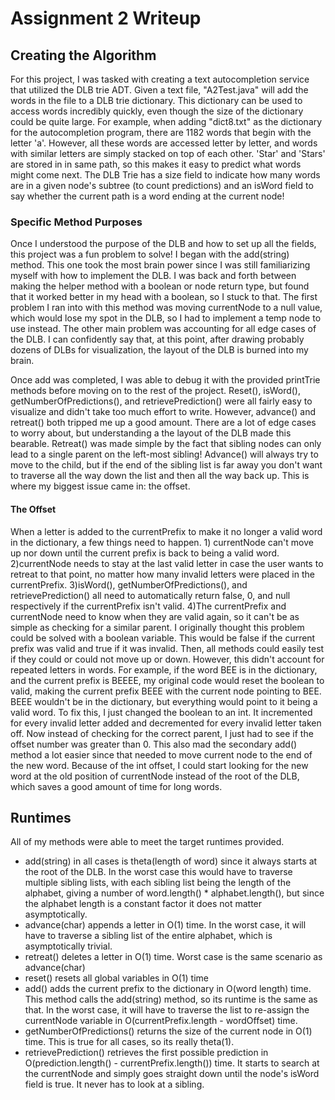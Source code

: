 # Assignment 2 Writeup

## Creating the Algorithm
For this project, I was tasked with creating a text autocompletion service that utilized the DLB trie ADT. Given a text file, "A2Test.java" will add the words in the file to a DLB trie dictionary. This dictionary can be used to access words incredibly quickly, even though the size of the dictionary could be quite large. For example, when adding "dict8.txt" as the dictionary for the autocompletion program, there are 1182 words that begin with the letter 'a'. However, all these words are accessed letter by letter, and words with similar letters are simply stacked on top of each other. 'Star' and 'Stars' are stored in in same path, so this makes it easy to predict what words might come next. The DLB Trie has a size field to indicate how many words are in a given node's subtree (to count predictions) and an isWord field to say whether the current path is a word ending at the current node!

### Specific Method Purposes
Once I understood the purpose of the DLB and how to set up all the fields, this project was a fun problem to solve! I began with the add(string) method. This one took the most brain power since I was still familiarizing myself with how to implement the DLB. I was back and forth between making the helper method with a boolean or node return type, but found that it worked better in my head with a boolean, so I stuck to that. The first problem I ran into with this method was moving currentNode to a null value, which would lose my spot in the DLB, so I had to implement a temp node to use instead. The other main problem was accounting for all edge cases of the DLB. I can confidently say that, at this point, after drawing probably dozens of DLBs for visualization, the layout of the DLB is burned into my brain.

Once add was completed, I was able to debug it with the provided printTrie methods before moving on to the rest of the project. Reset(), isWord(), getNumberOfPredictions(), and retrievePrediction() were all fairly easy to visualize and didn't take too much effort to write. However, advance() and retreat() both tripped me up a good amount. There are a lot of edge cases to worry about, but understanding a the layout of the DLB made this bearable. Retreat() was made simple by the fact that sibling nodes can only lead to a single parent on the left-most sibling! Advance() will always try to move to the child, but if the end of the sibling list is far away you don't want to traverse all the way down the list and then all the way back up. This is where my biggest issue came in: the offset.

#### The Offset
When a letter is added to the currentPrefix to make it no longer a valid word in the dictionary, a few things need to happen. 1) currentNode can't move up nor down until the current prefix is back to being a valid word. 2)currentNode needs to stay at the last valid letter in case the user wants to retreat to that point, no matter how many invalid letters were placed in the currentPrefix. 3)isWord(), getNumberOfPredictions(), and retrievePrediction() all need to automatically return false, 0, and null respectively if the currentPrefix isn't valid. 4)The currentPrefix and currentNode need to know when they are valid again, so it can't be as simple as checking for a similar parent.
I originally thought this problem could be solved with a boolean variable. This would be false if the current prefix was valid and true if it was invalid. Then, all methods could easily test if they could or could not move up or down. However, this didn't account for repeated letters in words. For example, if the word BEE is in the dictionary, and the current prefix is BEEEE, my original code would reset the boolean to valid, making the current prefix BEEE with the current node pointing to BEE. BEEE wouldn't be in the dictionary, but everything would point to it being a valid word. 
To fix this, I just changed the boolean to an int. It incremented for every invalid letter added and decremented for every invalid letter taken off. Now instead of checking for the correct parent, I just had to see if the offset number was greater than 0. This also mad the secondary add() method a lot easier since that needed to move current node to the end of the new word. Because of the int offset, I could start looking for the new word at the old position of currentNode instead of the root of the DLB, which saves a good amount of time for long words.

## Runtimes
All of my methods were able to meet the target runtimes provided.
- add(string) in all cases is theta(length of word) since it always starts at the root of the DLB. In the worst case this would have to traverse multiple sibling lists, with each sibling list being the length of the alphabet, giving a number of word.length() * alphabet.length(), but since the alphabet length is a constant factor it does not matter asymptotically.
- advance(char) appends a letter in O(1) time. In the worst case, it will have to traverse a sibling list of the entire alphabet, which is asymptotically trivial.
- retreat() deletes a letter in O(1) time. Worst case is the same scenario as advance(char)
- reset() resets all global variables in O(1) time
- add() adds the current prefix to the dictionary in O(word length) time. This method calls the add(string) method, so its runtime is the same as that. In the worst case, it will have to traverse the list to re-assign the currentNode variable in O(currentPrefix.length - wordOffset) time.
- getNumberOfPredictions() returns the size of the current node in O(1) time. This is true for all cases, so its really theta(1).
- retrievePrediction() retrieves the first possible prediction in O(prediction.length() - currentPrefix.length()) time. It starts to search at the currentNode and simply goes straight down until the node's isWord field is true. It never has to look at a sibling. 